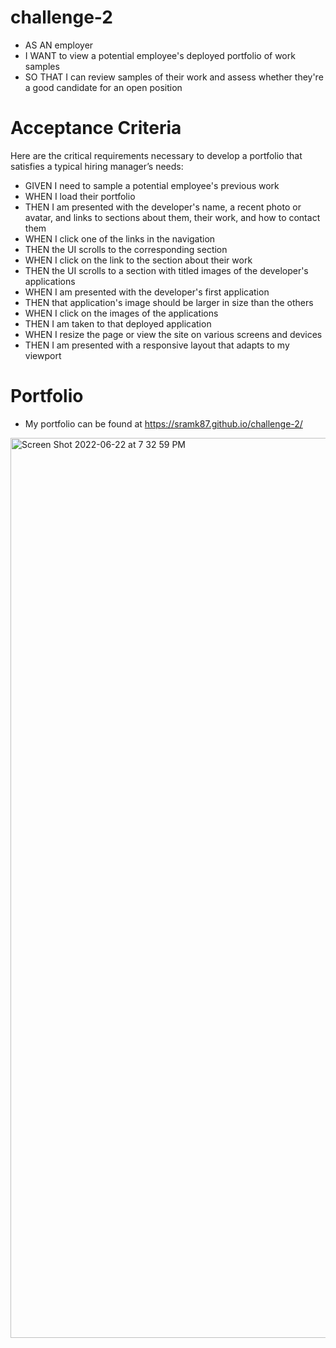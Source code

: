 # challenge-2

* AS AN employer
* I WANT to view a potential employee's deployed portfolio of work samples
* SO THAT I can review samples of their work and assess whether they're a good candidate for an open position

# Acceptance Criteria
Here are the critical requirements necessary to develop a portfolio that satisfies a typical hiring manager’s needs:

* GIVEN I need to sample a potential employee's previous work
* WHEN I load their portfolio
* THEN I am presented with the developer's name, a recent photo or avatar, and links to sections about them, their work, and how to contact them
* WHEN I click one of the links in the navigation
* THEN the UI scrolls to the corresponding section
* WHEN I click on the link to the section about their work
* THEN the UI scrolls to a section with titled images of the developer's applications
* WHEN I am presented with the developer's first application
* THEN that application's image should be larger in size than the others
* WHEN I click on the images of the applications
* THEN I am taken to that deployed application
* WHEN I resize the page or view the site on various screens and devices
* THEN I am presented with a responsive layout that adapts to my viewport

# Portfolio 

* My portfolio can be found at https://sramk87.github.io/challenge-2/
<img width="1440" alt="Screen Shot 2022-06-22 at 7 32 59 PM" src="https://user-images.githubusercontent.com/106551994/175178536-00445661-7914-49c3-9474-ffe742df5d44.png">

